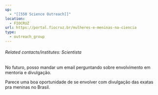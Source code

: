 ```yaml
---
up:
  - "[[550 Science Outreach]]"
location:
  - FIOCRUZ
url: https://portal.fiocruz.br/mulheres-e-meninas-na-ciencia
type:
  - outreach_group
---
```

###### Related contacts/institutes: Scientista

No futuro, posso mandar um email perguntando sobre envolvimento em mentoria e divulgação.

Parece uma boa oportunidade de se envolver com divulgação das exatas pra meninas no Brasil.
